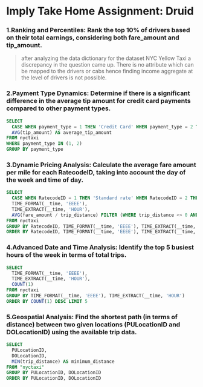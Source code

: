 # Imply Take Home Assignment: Druid

### 1.**Ranking and Percentiles:** Rank the top 10% of drivers based on their total earnings, considering both fare_amount and tip_amount.

>after analyzing the data dictionary for the dataset NYC Yellow Taxi a discrepancy in the question came up. There is no attribute which can be mapped to the drivers or cabs hence finding income aggregate at the level of drivers is not possible.


### 2.**Payment Type Dynamics:** Determine if there is a significant difference in the average tip amount for credit card payments compared to other payment types.
```sql
SELECT
  CASE WHEN payment_type = 1 THEN 'Credit Card' WHEN payment_type = 2 THEN 'Cash' ELSE 'Other' END AS payment_type,
  AVG(tip_amount) AS average_tip_amount
FROM nyctaxi
WHERE payment_type IN (1, 2)
GROUP BY payment_type
```


### 3.**Dynamic Pricing Analysis:** Calculate the average fare amount per mile for each RatecodeID, taking into account the day of the week and time of day.
```sql
SELECT
  CASE WHEN RatecodeID = 1 THEN 'Standard rate' WHEN RatecodeID = 2 THEN 'JFK' WHEN RatecodeID = 3 THEN 'Newark' WHEN RatecodeID = 4 THEN 'Nassau or Westchester' WHEN RatecodeID = 5 THEN 'Negotiated fare' WHEN RatecodeID = 6 THEN 'Group ride' ELSE 'Other' END,
  TIME_FORMAT(__time, 'EEEE'),
  TIME_EXTRACT(__time, 'HOUR'),
  AVG(fare_amount / trip_distance) FILTER (WHERE trip_distance <> 0 AND trip_distance IS NOT NULL)
FROM nyctaxi
GROUP BY RatecodeID, TIME_FORMAT(__time, 'EEEE'), TIME_EXTRACT(__time, 'HOUR')
ORDER BY RatecodeID, TIME_FORMAT(__time, 'EEEE'), TIME_EXTRACT(__time, 'HOUR')
```

### 4.**Advanced Date and Time Analysis:** Identify the top 5 busiest hours of the week in terms of total trips.
```sql
SELECT
  TIME_FORMAT(__time, 'EEEE'),
  TIME_EXTRACT(__time, 'HOUR'),
  COUNT(1)
FROM nyctaxi
GROUP BY TIME_FORMAT(__time, 'EEEE'), TIME_EXTRACT(__time, 'HOUR')
ORDER BY COUNT(1) DESC LIMIT 5
```


### 5.**Geospatial Analysis:** Find the shortest path (in terms of distance) between two given locations (PULocationID and DOLocationID) using the available trip data.
```sql
SELECT
  PULocationID,
  DOLocationID,
  MIN(trip_distance) AS minimum_distance
FROM "nyctaxi"
GROUP BY PULocationID, DOLocationID
ORDER BY PULocationID, DOLocationID
```
